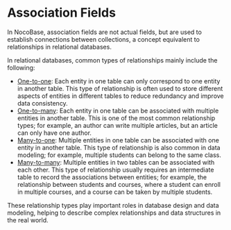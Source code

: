 # Association Fields

In NocoBase, association fields are not actual fields, but are used to establish connections between collections, a concept equivalent to relationships in relational databases.

In relational databases, common types of relationships mainly include the following:

- [One-to-one](./o2o/index.md): Each entity in one table can only correspond to one entity in another table. This type of relationship is often used to store different aspects of entities in different tables to reduce redundancy and improve data consistency.
- [One-to-many](./o2m/index.md): Each entity in one table can be associated with multiple entities in another table. This is one of the most common relationship types; for example, an author can write multiple articles, but an article can only have one author.
- [Many-to-one](./m2o/index.md): Multiple entities in one table can be associated with one entity in another table. This type of relationship is also common in data modeling; for example, multiple students can belong to the same class.
- [Many-to-many](./m2m/index.md): Multiple entities in two tables can be associated with each other. This type of relationship usually requires an intermediate table to record the associations between entities; for example, the relationship between students and courses, where a student can enroll in multiple courses, and a course can be taken by multiple students.

These relationship types play important roles in database design and data modeling, helping to describe complex relationships and data structures in the real world.